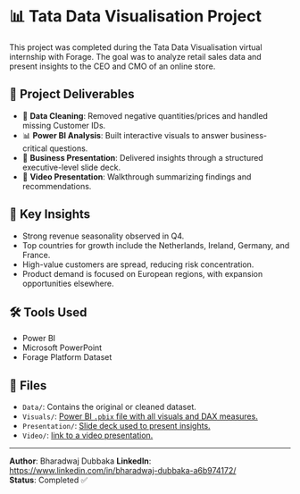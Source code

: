 # 📊 Tata Data Visualisation Project

This project was completed during the Tata Data Visualisation virtual internship with Forage. The goal was to analyze retail sales data and present insights to the CEO and CMO of an online store.

## 📁 Project Deliverables

- 🧼 **Data Cleaning**: Removed negative quantities/prices and handled missing Customer IDs.
- 📊 **Power BI Analysis**: Built interactive visuals to answer business-critical questions.
- 🎯 **Business Presentation**: Delivered insights through a structured executive-level slide deck.
- 🎥 **Video Presentation**: Walkthrough summarizing findings and recommendations.

## 📌 Key Insights

- Strong revenue seasonality observed in Q4.
- Top countries for growth include the Netherlands, Ireland, Germany, and France.
- High-value customers are spread, reducing risk concentration.
- Product demand is focused on European regions, with expansion opportunities elsewhere.

## 🛠️ Tools Used

- Power BI
- Microsoft PowerPoint
- Forage Platform Dataset

## 📂 Files

- `Data/`: Contains the original or cleaned dataset.
- `Visuals/`: [Power BI `.pbix` file with all visuals and DAX measures.](https://app.powerbi.com/links/era_GbbcGW?ctid=c6e549b3-5f45-4032-aae9-d4244dc5b2c4&pbi_source=linkShare)
- `Presentation/`: [Slide deck used to present insights.](https://github.com/bharadwajdubbaka/Tata-Data-Visualisation-Project/blob/main/Tata_Data_Visualisation_Presentation.pptx)
- `Video/`: [link to a video presentation.](https://youtu.be/bPanWo7wKjc?si=7vj10pphQRWGmF8g)

---

**Author**: Bharadwaj Dubbaka 
**LinkedIn**: https://www.linkedin.com/in/bharadwaj-dubbaka-a6b974172/  
**Status**: Completed ✅
